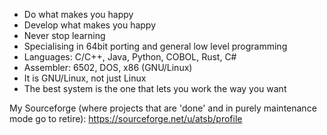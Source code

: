 - Do what makes you happy
- Develop what makes you happy
- Never stop learning
- Specialising in 64bit porting and general low level programming
- Languages: C/C++, Java, Python, COBOL, Rust, C#
- Assembler: 6502, DOS, x86 (GNU/Linux)
- It is GNU/Linux, not just Linux
- The best system is the one that lets you work the way you want

My Sourceforge (where projects that are 'done' and in purely maintenance mode go to retire): https://sourceforge.net/u/atsb/profile
